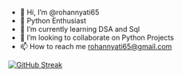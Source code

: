 - 👋 Hi, I’m @rohannyati65
- 👀 Python Enthusiast
- 🌱 I’m currently learning DSA and Sql
- 💞️ I’m looking to collaborate on Python Projects
- 📫 How to reach me rohannyati65@gmail.com

[![GitHub Streak](https://github-readme-streak-stats.herokuapp.com/?user=rohannyati65&theme=dark)](https://git.io/streak-stats)

<!---
rohannyati65/rohannyati65 is a ✨ special ✨ repository because its `README.md` (this file) appears on your GitHub profile.
You can click the Preview link to take a look at your changes.
--->
